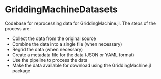 # GriddingMachineDatasets

Codebase for reprocessing data for GriddingMachine.jl. The steps of the process are:
- Collect the data from the original source
- Combine the data into a single file (when necessary)
- Regrid the data (when necessary)
- Create a metadata file for the data (JSON or YAML format)
- Use the pipeline to process the data
- Make the data available for download using the GriddingMachine.jl package
